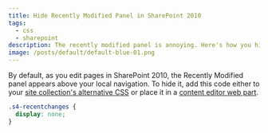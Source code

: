 ```yaml
---
title: Hide Recently Modified Panel in SharePoint 2010
tags:
  - css
  - sharepoint
description: The recently modified panel is annoying. Here's how you hide it.
image: /posts/default/default-blue-01.png
---
```


By default, as you edit pages in SharePoint 2010, the Recently Modified panel appears above your local navigation. To hide it, add this code either to your [site collection's alternative CSS](/posts/add-custom-css-to-sharepoint-2010-without-master-page/) or place it in a [content editor web part](/posts/edit-files-efficiently-in-sharepoint/).

```css
.s4-recentchanges {
  display: none;
}
```
